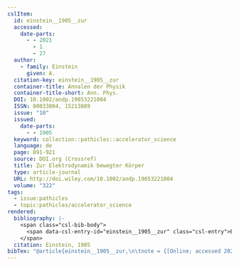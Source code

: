 ```yaml
---
cslItem:
  id: einstein__1905__zur
  accessed:
    date-parts:
      - - 2021
        - 1
        - 27
  author:
    - family: Einstein
      given: A.
  citation-key: einstein__1905__zur
  container-title: Annalen der Physik
  container-title-short: Ann. Phys.
  DOI: 10.1002/andp.19053221004
  ISSN: 00033804, 15213889
  issue: "10"
  issued:
    date-parts:
      - - 1905
  keyword: collection::pathicles::accelerator_science
  language: de
  page: 891-921
  source: DOI.org (Crossref)
  title: Zur Elektrodynamik bewegter Körper
  type: article-journal
  URL: http://doi.wiley.com/10.1002/andp.19053221004
  volume: "322"
tags:
  - issue:pathicles
  - topic:pathicles/accelerator_science
rendered:
  bibliography: |-
    <span class="csl-bib-body">
      <span data-csl-entry-id="einstein__1905__zur" class="csl-entry">Einstein, A. 1905. Zur Elektrodynamik bewegter Körper. <i>Annalen der Physik</i>, <i>322</i>(10), 891–921. <a href='https://doi.org/10.1002/andp.19053221004'>https://doi.org/10.1002/andp.19053221004</a></span>
    </span>
  citation: Einstein, 1905
bibTex: "@article{einstein__1905__zur,\n\tnote = {[Online; accessed 2021-01-27]},\n\tauthor = {Einstein, A.},\n\tjournal = {Annalen der Physik},\n\tnumber = {10},\n\tyear = {1905},\n\tpages = {891--921},\n\ttitle = {Zur {Elektrodynamik} bewegter {K}{\\\" o}rper},\n\thowpublished = {http://doi.wiley.com/10.1002/andp.19053221004},\n\tvolume = {322},\n}\n\n"
---
```

